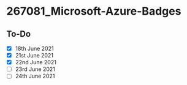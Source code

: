 # 267081_Microsoft-Azure-Badges

## To-Do
* [X] 18th June 2021
* [X] 21st June 2021
* [X] 22nd June 2021
* [ ] 23rd June 2021
* [ ] 24th June 2021
